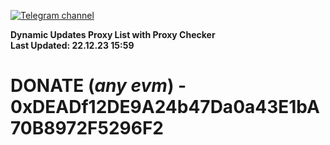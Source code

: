 [![Telegram channel](https://img.shields.io/endpoint?url=https://runkit.io/damiankrawczyk/telegram-badge/branches/master?url=https://t.me/n4z4v0d)](https://t.me/n4z4v0d) 

**Dynamic Updates Proxy List with Proxy Checker**  
**Last Updated: 22.12.23 15:59**

# DONATE (_any evm_) - 0xDEADf12DE9A24b47Da0a43E1bA70B8972F5296F2
